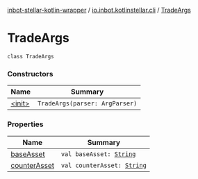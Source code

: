 [inbot-stellar-kotlin-wrapper](../../index.md) / [io.inbot.kotlinstellar.cli](../index.md) / [TradeArgs](./index.md)

# TradeArgs

`class TradeArgs`

### Constructors

| Name | Summary |
|---|---|
| [&lt;init&gt;](-init-.md) | `TradeArgs(parser: ArgParser)` |

### Properties

| Name | Summary |
|---|---|
| [baseAsset](base-asset.md) | `val baseAsset: `[`String`](https://kotlinlang.org/api/latest/jvm/stdlib/kotlin/-string/index.html) |
| [counterAsset](counter-asset.md) | `val counterAsset: `[`String`](https://kotlinlang.org/api/latest/jvm/stdlib/kotlin/-string/index.html) |
